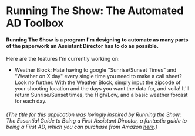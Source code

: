 
# Running The Show: The Automated AD Toolbox

#### Running The Show is a program I'm designing to automate as many parts of the paperwork an Assistant Director has to do as possible.

Here are the features I'm currently working on:

* Weather Block: Hate having to google "Sunrise/Sunset Times" and "Weather on X day" every single time you need to make a call sheet? Look no further. With the Weather Block, simply input the zipcode of your shooting location and the days you want the data for, and voila! It'll return Sunrise/Sunset times, the High/Low, and a basic weather forcast for each day. 

###### (The title for this application was lovingly inspired by *Running the Show: The Essential Guide to Being a First Assistant Director*, a fantastic guide to being a First AD, which you can purchase from Amazon [here](https://www.amazon.com/Running-Show-Liz-Gill/dp/0367187388/ref=sr_1_1?crid=1RVJ5XUMNXNV5&keywords=running+the+show&qid=1682216893&sprefix=running+the+sho%2Caps%2C176&sr=8-1).)
